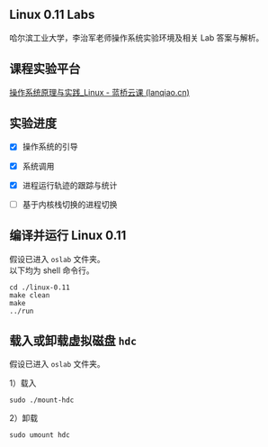 



## Linux 0.11 Labs

哈尔滨工业大学，李治军老师操作系统实验环境及相关 Lab 答案与解析。

## 课程实验平台

[操作系统原理与实践_Linux - 蓝桥云课 (lanqiao.cn)](https://www.lanqiao.cn/courses/115)

## 实验进度

- [x] 操作系统的引导
- [x] 系统调用
- [x] 进程运行轨迹的跟踪与统计
- [ ] 基于内核栈切换的进程切换



## 编译并运行 Linux 0.11

假设已进入 `oslab` 文件夹。  
以下均为 shell 命令行。

```shell
cd ./linux-0.11
make clean
make 
../run
```

## 载入或卸载虚拟磁盘 `hdc`

假设已进入 `oslab` 文件夹。

1）载入

```shell
sudo ./mount-hdc
```

2）卸载

```shell
sudo umount hdc
```




